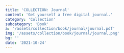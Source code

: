 ```yaml
---
title: 'COLLECTION: Journal'
content: 'Get yourself a free digital journal.'
category: 'Collection'
subcategory: 'Book'
a: '/assets/collection/book/journal/journal.pdf'
img: '/assets/collection/book/journal/journal.png'
bg: ''
date: '2021-10-24'
---
```



